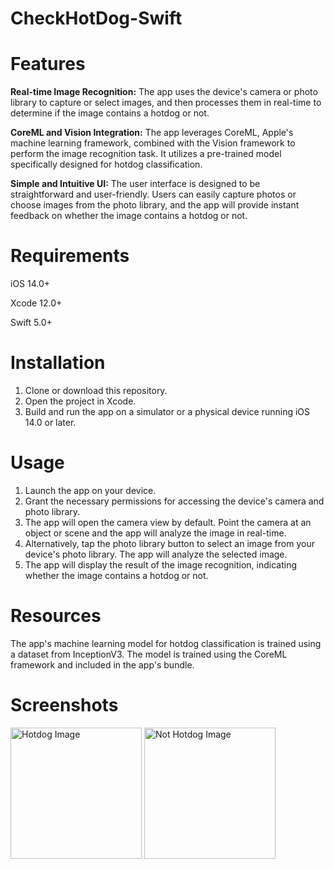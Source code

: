 # CheckHotDog-Swift

# Features

**Real-time Image Recognition:** The app uses the device's camera or photo library to capture or select images, and then processes them in real-time to determine if the image contains a hotdog or not.

**CoreML and Vision Integration:** The app leverages CoreML, Apple's machine learning framework, combined with the Vision framework to perform the image recognition task. It utilizes a pre-trained model specifically designed for hotdog classification.

**Simple and Intuitive UI:** The user interface is designed to be straightforward and user-friendly. Users can easily capture photos or choose images from the photo library, and the app will provide instant feedback on whether the image contains a hotdog or not.

# Requirements

iOS 14.0+

Xcode 12.0+

Swift 5.0+

# Installation

1. Clone or download this repository.
2. Open the project in Xcode.
3. Build and run the app on a simulator or a physical device running iOS 14.0 or later.

# Usage

1. Launch the app on your device.
2. Grant the necessary permissions for accessing the device's camera and photo library.
3. The app will open the camera view by default. Point the camera at an object or scene and the app will analyze the image in real-time.
4. Alternatively, tap the photo library button to select an image from your device's photo library. The app will analyze the selected image.
5. The app will display the result of the image recognition, indicating whether the image contains a hotdog or not.

# Resources

The app's machine learning model for hotdog classification is trained using a dataset from InceptionV3. The model is trained using the CoreML framework and included in the app's bundle.

# Screenshots

<div>
  <img src="https://github.com/fenil0613/CheckHotDog-Swift/assets/93746209/577e6186-aec7-47f4-b6ce-caefb989d300" alt="Hotdog Image" width="210">
  <img src="https://github.com/fenil0613/CheckHotDog-Swift/assets/93746209/78ef4727-afd2-4b40-853c-d2f6de3bd63b" alt="Not Hotdog Image" width="210">
</div>

